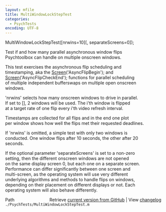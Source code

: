 ```yaml
---
layout: mfile
title: MultiWindowLockStepTest
categories:
  - PsychTests
encoding: UTF-8
---
```


MultiWindowLockStepTest([nrwins=10][, separateScreens=0]);  

Test if and how many parallel asynchronous window flips  
Psychtoolbox can handle on multiple onscreen windows.  

This test exercises the asynchronous flip scheduling and  
timestamping, aka the [Screen](/docs/Screen)('AsyncFlipBegin'); and  
[Screen](/docs/Screen)('AsyncFlipCheckEnd'); functions for parallel scheduling  
of multiple independent bufferswaps on multiple open onscreen  
windows.  

'nrwins' selects how many onscreen windows to drive in parallel.  
If set to [], 2 windows will be used. The i'th window is flipped  
at a target rate of one flip every i'th video refresh interval.  

Timestamps are collected for all flips and in the end one plot  
per window shows how well the flips met their requested deadlines.  

If 'nrwins' is omitted, a simple test with only two windows is  
conducted. One window flips after 10 seconds, the other after 20  
seconds.  

If the optional parameter 'separateScreens' is set to a non-zero  
setting, then the different onscreen windows are not opened  
on the same display screen 0, but each one on a separate screen.  
Performance can differ significantly between one screen and  
multi-screen, as the operating system will use very different  
underlying algorithms and methods to handle flips on windows,  
depending on their placement on different displays or not. Each  
operating system will also behave differently.  



<div class="code_header" style="text-align:right;">
  <span style="float:left;">Path&nbsp;&nbsp;</span> <span class="counter">Retrieve <a href=
  "https://raw.github.com/Psychtoolbox-3/Psychtoolbox-3/beta/./PsychTests/MultiWindowLockStepTest.m">current version from GitHub</a> | View <a href=
  "https://github.com/Psychtoolbox-3/Psychtoolbox-3/commits/beta/./PsychTests/MultiWindowLockStepTest.m">changelog</a></span>
</div>
<div class="code">
  <code>./PsychTests/MultiWindowLockStepTest.m</code>
</div>
